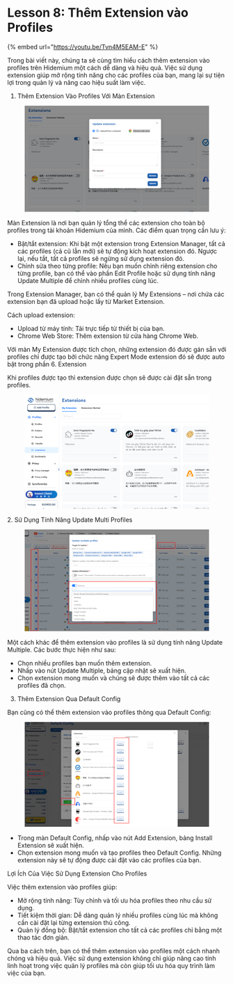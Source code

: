 # Lesson 8: Thêm Extension vào Profiles

{% embed url="https://youtu.be/Tvn4M5EAM-E" %}



Trong bài viết này, chúng ta sẽ cùng tìm hiểu cách thêm extension vào profiles trên Hidemium một cách dễ dàng và hiệu quả. Việc sử dụng extension giúp mở rộng tính năng cho các profiles của bạn, mang lại sự tiện lợi trong quản lý và nâng cao hiệu suất làm việc.

1. Thêm Extension Vào Profiles Với Màn Extension

<figure><img src="../../../.gitbook/assets/image (7) (1) (1).png" alt=""><figcaption></figcaption></figure>



Màn Extension là nơi bạn quản lý tổng thể các extension cho toàn bộ profiles trong tài khoản Hidemium của mình. Các điểm quan trọng cần lưu ý:

* Bật/tắt extension: Khi bật một extension trong Extension Manager, tất cả các profiles (cả cũ lẫn mới) sẽ tự động kích hoạt extension đó. Ngược lại, nếu tắt, tất cả profiles sẽ ngừng sử dụng extension đó.
* Chỉnh sửa theo từng profile: Nếu bạn muốn chỉnh riêng extension cho từng profile, bạn có thể vào phần Edit Profile hoặc sử dụng tính năng Update Multiple để chỉnh nhiều profiles cùng lúc.

Trong Extension Manager, bạn có thể quản lý My Extensions – nơi chứa các extension bạn đã upload hoặc lấy từ Market Extension.

Cách upload extension:

* Upload từ máy tính: Tải trực tiếp từ thiết bị của bạn.
* Chrome Web Store: Thêm extension từ cửa hàng Chrome Web.

&#x20;

Với màn My Extension được tích chọn, những extension đó được gán sẵn với profiles chỉ được tạo bởi chức năng Expert Mode extension đó sẽ được auto bật trong phần 6. Extension

Khi profiles được tạo thì extension được chọn sẽ được cài đặt sẵn trong profiles.

<figure><img src="../../../.gitbook/assets/image (1) (1) (1) (1) (1).png" alt=""><figcaption></figcaption></figure>



2\. Sử Dụng Tính Năng Update Multi Profiles

<figure><img src="../../../.gitbook/assets/image (4) (1) (1) (1) (1).png" alt=""><figcaption></figcaption></figure>



Một cách khác để thêm extension vào profiles là sử dụng tính năng Update Multiple. Các bước thực hiện như sau:

* Chọn nhiều profiles bạn muốn thêm extension.
* Nhấp vào nút Update Multiple, bảng cập nhật sẽ xuất hiện.
* Chọn extension mong muốn và chúng sẽ được thêm vào tất cả các profiles đã chọn.

3. Thêm Extension Qua Default Config

Bạn cũng có thể thêm extension vào profiles thông qua Default Config:

<figure><img src="../../../.gitbook/assets/image (3) (1) (1) (1) (1).png" alt=""><figcaption></figcaption></figure>



* Trong màn Default Config, nhấp vào nút Add Extension, bảng Install Extension sẽ xuất hiện.
* Chọn extension mong muốn và tạo profiles theo Default Config. Những extension này sẽ tự động được cài đặt vào các profiles của bạn.

Lợi Ích Của Việc Sử Dụng Extension Cho Profiles

Việc thêm extension vào profiles giúp:

* Mở rộng tính năng: Tùy chỉnh và tối ưu hóa profiles theo nhu cầu sử dụng.
* Tiết kiệm thời gian: Dễ dàng quản lý nhiều profiles cùng lúc mà không cần cài đặt lại từng extension thủ công.
* Quản lý đồng bộ: Bật/tắt extension cho tất cả các profiles chỉ bằng một thao tác đơn giản.

Qua ba cách trên, bạn có thể thêm extension vào profiles một cách nhanh chóng và hiệu quả. Việc sử dụng extension không chỉ giúp nâng cao tính linh hoạt trong việc quản lý profiles mà còn giúp tối ưu hóa quy trình làm việc của bạn.
